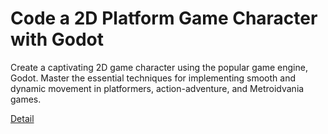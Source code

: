 # Code a 2D Platform Game Character with Godot

Create a captivating 2D game character using the popular game engine, Godot. Master the essential techniques for implementing smooth and dynamic movement in platformers, action-adventure, and Metroidvania games. 

[Detail](https://eduitfree.com/course/code-a-2d-platform-game-character-with-godot)